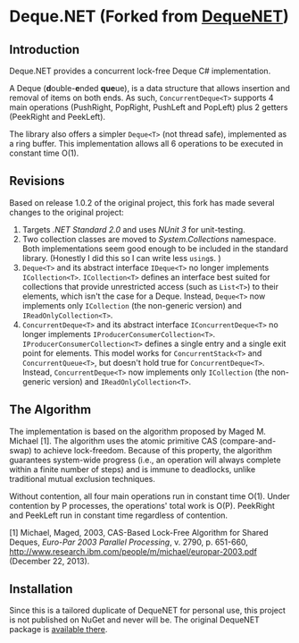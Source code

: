 # Deque.NET (Forked from [DequeNET](https://github.com/dcastro/DequeNET))

## Introduction

Deque.NET provides a concurrent lock-free Deque C# implementation.

A Deque (**d**ouble-**e**nded **que**ue), is a data structure that allows insertion and removal of items on both ends. As such, `ConcurrentDeque<T>` supports 4 main operations (PushRight, PopRight, PushLeft and PopLeft) plus 2 getters (PeekRight and PeekLeft).

The library also offers a simpler `Deque<T>` (not thread safe), implemented as a ring buffer.
This implementation allows all 6 operations to be executed in constant time O(1).

## Revisions

Based on release 1.0.2 of the original project, this fork has made several changes to the original project:

1. Targets *.NET Standard 2.0* and uses *NUnit 3* for unit-testing.
2. Two collection classes are moved to *System.Collections* namespace. Both implementations seem good enough to be included in the standard library. (Honestly I did this so I can write less `using`s. )
3. `Deque<T>` and its abstract interface `IDeque<T>` no longer implements `ICollection<T>`. `ICollection<T>` defines an interface best suited for collections that provide unrestricted access (such as `List<T>`) to their elements, which isn't the case for a Deque. Instead, `Deque<T>` now implements only `ICollection` (the non-generic version) and `IReadOnlyCollection<T>`.
4. `ConcurrentDeque<T>` and its abstract interface `IConcurrentDeque<T>` no longer implements `IProducerConsumerCollection<T>`. `IProducerConsumerCollection<T>` defines a single entry and a single exit point for elements. This model works for `ConcurrentStack<T>` and `ConcurrentQueue<T>`, but doesn't hold true for `ConcurrentDeque<T>`. Instead, `ConcurrentDeque<T>` now implements only `ICollection` (the non-generic version) and `IReadOnlyCollection<T>`.

## The Algorithm

The implementation is based on the algorithm proposed by Maged M. Michael [1].
The algorithm uses the atomic primitive CAS (compare-and-swap) to achieve lock-freedom.
Because of this property, the algorithm guarantees system-wide progress (i.e., an operation will always complete within a finite number of steps) and is immune to deadlocks, unlike traditional mutual exclusion techniques.

Without contention, all four main operations run in constant time O(1).
Under contention by P processes, the operations' total work is O(P).
PeekRight and PeekLeft run in constant time regardless of contention.


[1] Michael, Maged, 2003, CAS-Based Lock-Free Algorithm for Shared Deques, *Euro-Par 2003 Parallel Processing*, v. 2790, p. 651-660, http://www.research.ibm.com/people/m/michael/europar-2003.pdf (December 22, 2013).


## Installation

Since this is a tailored duplicate of DequeNET for personal use, this project is not published on NuGet and never will be. The original DequeNET package is [available there](https://www.nuget.org/packages/DequeNET/).
